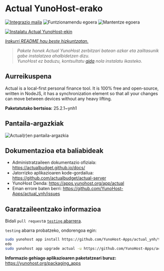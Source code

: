 <!--
Ohart ongi: README hau automatikoki sortu da <https://github.com/YunoHost/apps/tree/master/tools/readme_generator>ri esker
EZ editatu eskuz.
-->

# Actual YunoHost-erako

[![Integrazio maila](https://apps.yunohost.org/badge/integration/actual)](https://ci-apps.yunohost.org/ci/apps/actual/)
![Funtzionamendu egoera](https://apps.yunohost.org/badge/state/actual)
![Mantentze egoera](https://apps.yunohost.org/badge/maintained/actual)

[![Instalatu Actual YunoHost-ekin](https://install-app.yunohost.org/install-with-yunohost.svg)](https://install-app.yunohost.org/?app=actual)

*[Irakurri README hau beste hizkuntzatan.](./ALL_README.md)*

> *Pakete honek Actual YunoHost zerbitzari batean azkar eta zailtasunik gabe instalatzea ahalbidetzen dizu.*  
> *YunoHost ez baduzu, kontsultatu [gida](https://yunohost.org/install) nola instalatu ikasteko.*

## Aurreikuspena

Actual is a local-first personal finance tool. It is 100% free and open-source, written in NodeJS, it has a synchronization element so that all your changes can move between devices without any heavy lifting.

**Paketatutako bertsioa:** 25.2.1~ynh1

## Pantaila-argazkiak

![Actual(r)en pantaila-argazkia](./doc/screenshots/screenshot.png)

## Dokumentazioa eta baliabideak

- Administratzaileen dokumentazio ofiziala: <https://actualbudget.github.io/docs/>
- Jatorrizko aplikazioaren kode-gordailua: <https://github.com/actualbudget/actual-server>
- YunoHost Denda: <https://apps.yunohost.org/app/actual>
- Eman errore baten berri: <https://github.com/YunoHost-Apps/actual_ynh/issues>

## Garatzaileentzako informazioa

Bidali `pull request`a [`testing` abarrera](https://github.com/YunoHost-Apps/actual_ynh/tree/testing).

`testing` abarra probatzeko, ondorengoa egin:

```bash
sudo yunohost app install https://github.com/YunoHost-Apps/actual_ynh/tree/testing --debug
edo
sudo yunohost app upgrade actual -u https://github.com/YunoHost-Apps/actual_ynh/tree/testing --debug
```

**Informazio gehiago aplikazioaren paketatzeari buruz:** <https://yunohost.org/packaging_apps>
